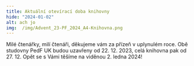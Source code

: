 ```yaml
---
title: Aktuální otevírací doba knihovny
hide: "2024-01-02"
alt: ach jo
img:  /img/Advent_23-PF_2024_A4-Knihovna.png
---
```


Milé čtenářky, milí čtenáři, děkujeme vám za přízeň v uplynulém roce. Obě
studovny PedF UK budou uzavřeny od 22. 12. 2023, celá knihovna pak od 27. 12.
Opět se s Vámi těšíme na viděnou 2. ledna 2024!
